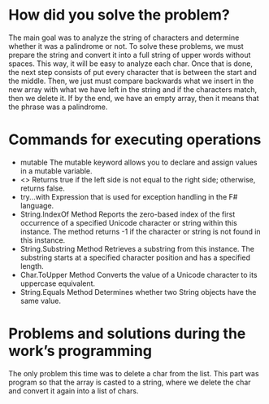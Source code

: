 # **How did you solve the problem?**
The main goal was to analyze the string of characters and determine whether it was a palindrome or not. To solve these problems, we must prepare the string and convert it into a full string of upper words without spaces. This way, it will be easy to analyze each char. Once that is done, the next step consists of put every character that is between the start and the middle. Then, we just must compare backwards what we insert in the new array with what we have left in the string and if the characters match, then we delete it. If by the end, we have an empty array, then it means that the phrase was a palindrome. 
# **Commands for executing operations**
-   mutable The mutable keyword allows you to declare and assign values in a mutable variable.
-   <>      Returns true if the left side is not equal to the right side; otherwise, returns false. 
- try...with	Expression that is used for exception handling in the F# language.
- String.IndexOf Method	Reports the zero-based index of the first occurrence of a specified Unicode character or string within this instance. The method returns -1 if the character or string is not found in this instance.
- String.Substring Method	Retrieves a substring from this instance. The substring starts at a specified character position and has a specified length.
- Char.ToUpper Method	Converts the value of a Unicode character to its uppercase equivalent.
- String.Equals Method	Determines whether two String objects have the same value.
# **Problems and solutions during the work’s programming**
The only problem this time was to delete a char from the list. This part was program so that the array is casted to a string, where we delete the char and convert it again into a list of chars.

